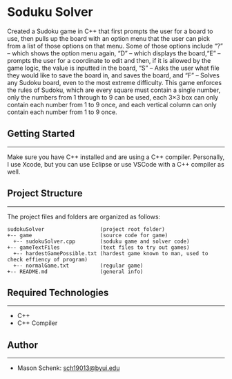 # Soduku Solver
Created a Sudoku game in C++ that first prompts the user for a board to use, then pulls up the board with an option menu that the user can pick from a list of those options on that menu. Some of those options include “?” – which shows the option menu again, “D” – which displays the board,“E” – prompts the user for a coordinate to edit and then, if it is allowed by the game logic, the value is inputted in the board, “S” – Asks the user what file they would like to save the board in, and saves the board, and “F” – Solves any Sudoku board, even to the most extreme difficulty. This game enforces the rules of Sudoku, which are every square must contain a single number, only the numbers from 1 through to 9 can be used, each 3×3 box can only contain each number from 1 to 9 once, and each vertical column can only contain each number from 1 to 9 once.

## Getting Started
---
Make sure you have C++ installed and are using a C++ compiler. Personally, I use
Xcode, but you can use Eclipse or use VSCode with a C++ compiler as well.

## Project Structure
---
The project files and folders are organized as follows:
```
sudokuSolver                  (project root folder)
+-- game                      (source code for game)
  +-- sudokuSolver.cpp        (soduku game and solver code)
+-- gameTextFiles             (text files to try out games)
  +-- hardestGamePossible.txt (hardest game known to man, used to check effiency of program)
  +-- normalGame.txt          (regular game)
+-- README.md                 (general info)
```

## Required Technologies
---
* C++
* C++ Compiler

## Author
---
*  Mason Schenk: sch19013@byui.edu
